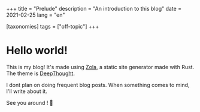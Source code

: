 +++
title = "Prelude"
description = "An introduction to this blog"
date = 2021-02-25
lang = "en"

[taxonomies]
tags = ["off-topic"]
+++

# Hello world!

This is my blog! It's made using [Zola](getzola.org), a static site generator made with Rust. The theme is [DeepThought](https://github.com/RatanShreshtha/DeepThought).

I dont plan on doing frequent blog posts. When something comes to mind, I'll write about it.

See you around ! 👋
